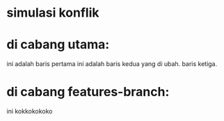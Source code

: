 # simulasi konflik

# di cabang utama:

ini adalah baris pertama
ini adalah baris kedua yang di ubah.
baris ketiga.

# di cabang features-branch:

ini
kokkokokoko

